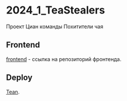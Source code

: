 # 2024_1_TeaStealers
Проект Циан команды Похитители чая

## Frontend

[frontend](https://github.com/frontend-park-mail-ru/2024_1_TeaStealers) - ссылка на репозиторий фронтенда.

## Deploy

[Tean](https://tean.homes/).
